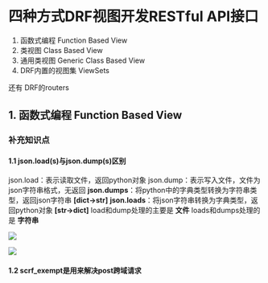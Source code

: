 # 四种方式DRF视图开发RESTful API接口
1. 函数式编程 Function Based View
2. 类视图 Class Based View
3. 通用类视图 Generic Class Based View
4. DRF内置的视图集 ViewSets

还有 DRF的routers
## 1. 函数式编程 Function Based View
### 补充知识点
#### 1.1 json.load(s)与json.dump(s)区别
json.load：表示读取文件，返回python对象
json.dump：表示写入文件，文件为json字符串格式，无返回
**json.dumps**：将python中的字典类型转换为字符串类型，返回json字符串 **[dict→str]**
**json.loads**：将json字符串转换为字典类型，返回python对象 **[str→dict]**
load和dump处理的主要是 **文件**
loads和dumps处理的是 **字符串**

![](https://img-blog.csdnimg.cn/1b82accd71194e978719ef58b9b6976d.png?x-oss-process=image/watermark,type_d3F5LXplbmhlaQ,shadow_50,text_Q1NETiBA5b6u6Zuo5YGc5LqG,size_20,color_FFFFFF,t_70,g_se,x_16)

![](https://img-blog.csdnimg.cn/25afa35f2d42487b874546e2bf90a333.png?x-oss-process=image/watermark,type_d3F5LXplbmhlaQ,shadow_50,text_Q1NETiBA5b6u6Zuo5YGc5LqG,size_20,color_FFFFFF,t_70,g_se,x_16)

#### 1.2 scrf_exempt是用来解决post跨域请求

